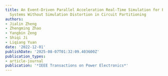 ```yaml
---
title: An Event-Driven Parallel Acceleration Real-Time Simulation for Power Electronic
  Systems Without Simulation Distortion in Circuit Partitioning
authors:
- Jialin Zheng
- Zhengming Zhao
- Yangbin Zeng
- Shiqi Ji
- Liqiang Yuan
date: '2022-12-01'
publishDate: '2025-08-07T01:32:09.403600Z'
publication_types:
- article-journal
publication: '*IEEE Transactions on Power Electronics*'
---
```


